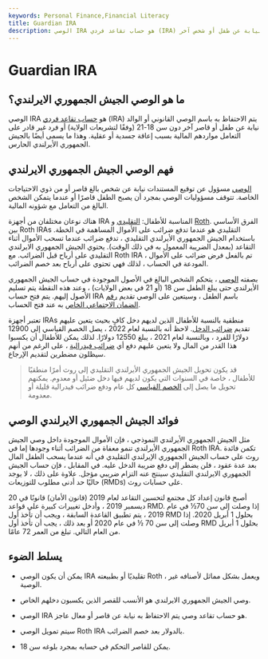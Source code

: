 ```yaml
---
keywords: Personal Finance,Financial Literacy
title: Guardian IRA
description: الوصي IRA هو حساب تقاعد فردي (IRA) يتم الاحتفاظ به باسم الوصي القانوني أو الوالد نيابة عن طفل أو شخص آخر.
---
```


# Guardian IRA
## ما هو الوصي الجيش الجمهوري الايرلندي؟

الوصي IRA هو [حساب تقاعد فردي](/ira) (IRA) يتم الاحتفاظ به باسم الوصي القانوني أو الوالد نيابة عن طفل أو قاصر آخر دون سن 18-21 (وفقًا لتشريعات الولاية) أو فرد غير قادر على التعامل مواردهم المالية بسبب إعاقة جسدية أو عقلية. وهذا ما يسمى أيضًا بالجيش الجمهوري الأيرلندي الحارس.

## فهم الوصي الجيش الجمهوري الايرلندي

[الوصي](/guardian) مسؤول عن توقيع المستندات نيابة عن شخص بالغ قاصر أو من ذوي الاحتياجات الخاصة. تتوقف مسؤوليات الوصي بمجرد أن يصبح الطفل قاصرًا أو عندما يتمكن الشخص البالغ من التعامل مع شؤونه المالية.

هناك نوعان مختلفان من أجهزة IRA المناسبة للأطفال: [التقليدي](/traditionalira) و [Roth](/rothira). الفرق الأساسي بين Roth IRAs التقليدي هو عندما تدفع ضرائب على الأموال المساهمة في الخطة. باستخدام الجيش الجمهوري الأيرلندي التقليدي ، تدفع ضرائب عندما تسحب الأموال أثناء التقاعد (بمعدل الضريبة المعمول به في ذلك الوقت). يحتوي الجيش الجمهوري الايرلندي التقليدي على أرباح قبل الضرائب. مع Roth IRA ، تم بالفعل فرض ضرائب على الأموال المودعة في الحساب ، لذلك فهي تحتوي على أرباح بعد خصم الضرائب.

بصفته [الوصي](/custodian) ، يتحكم الشخص البالغ في الأصول الموجودة في حساب الجيش الجمهوري الأيرلندي حتى يبلغ الطفل سن 18 (أو 21 في بعض الولايات) ، وعند هذه النقطة يتم تسليم الأصول إليهم. يتم فتح حساب IRA باسم الطفل ، وسيتعين على الوصي تقديم [رقم الضمان الاجتماعي الخاص](/ssn) به عند فتح الحساب.

تعتبر أجهزة IRAs منطقية بالنسبة للأطفال الذين لديهم دخل كافٍ بحيث يتعين عليهم تقديم [ضرائب الدخل](/incometax). لاحظ أنه بالنسبة لعام 2022 ، يصل الخصم القياسي إلى 12900 دولارًا للفرد ، وبالنسبة لعام 2021 ، يبلغ 12550 دولارًا. لذلك يمكن للأطفال أن يكسبوا هذا القدر من المال ولا يتعين عليهم دفع أي [ضرائب فيدرالية](/federal_income_tax) ، على الرغم من أنهم سيظلون مضطرين لتقديم الإرجاع.

> قد يكون تحويل الجيش الجمهوري الأيرلندي التقليدي إلى روث أمرًا منطقيًا للأطفال ، خاصة في السنوات التي يكون لديهم فيها دخل ضئيل أو معدوم. يمكنهم تحويل ما يصل إلى [الخصم القياسي](/standarddeduction) كل عام ودفع ضرائب فيدرالية قليلة أو معدومة.

>

## فوائد الجيش الجمهوري الايرلندي الوصي

مثل الجيش الجمهوري الأيرلندي النموذجي ، فإن الأموال الموجودة داخل وصي الجيش الجمهوري الأيرلندي تنمو معفاة من الضرائب أثناء وجودها إما في Roth IRA. تكمن فائدة روث على حساب الجيش الجمهوري الإيرلندي التقليدي في أنه عندما يسحب الطفل المال بعد عدة عقود ، فلن يضطر إلى دفع ضريبة الدخل عليه. في المقابل ، فإن حساب الجيش الجمهوري الايرلندي التقليدي سينتج عنه التزام ضريبي مؤجل. علاوة على ذلك ، لا يوجد حاليًا حد أدنى مطلوب للتوزيعات (RMDs) على حسابات روث.

أصبح قانون إعداد كل مجتمع لتحسين التقاعد لعام 2019 (قانون الأمان) قانونًا في 20 ديسمبر 2019 ، وأدخل تغييرات كبيرة على قواعد RMD. إذا وصلت إلى سن 70½ في عام 2019 ، يتم تطبيق القاعدة السابقة ، ويجب أن تأخذ أول RMD بحلول 1 أبريل 2020. إذا وصلت إلى سن 70 ½ في عام 2020 أو بعد ذلك ، يجب أن تأخذ أول RMD بحلول 1 أبريل من العام التالي. تبلغ من العمر 72 عامًا.

## يسلط الضوء

- يمكن أن يكون الوصي IRA تقليديًا أو بطبيعته Roth ، ويعمل بشكل مماثل لأصنافه غير الوصية.

- وصي الجيش الجمهوري الايرلندي هو الأنسب للقصر الذين يكسبون دخلهم الخاص.

- الوصي IRA هو حساب تقاعد وصي يتم الاحتفاظ به نيابة عن قاصر أو معال عاجز.

- سيتم تمويل الوصي Roth IRA بالدولار بعد خصم الضرائب.

- يمكن للقاصر التحكم في حسابه بمجرد بلوغه سن 18.

